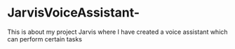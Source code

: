 # JarvisVoiceAssistant-
This is about my project Jarvis where I have created a voice assistant which can perform certain tasks
